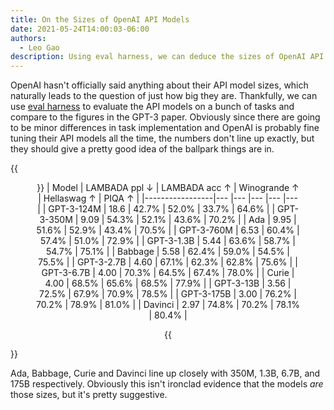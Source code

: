 ```yaml
---
title: On the Sizes of OpenAI API Models
date: 2021-05-24T14:00:03-06:00
authors:
  - Leo Gao
description: Using eval harness, we can deduce the sizes of OpenAI API models from their performance.
---
```


OpenAI hasn't officially said anything about their API model sizes, which naturally leads to the question of just how big they are. Thankfully, we can use [eval harness](https://github.com/EleutherAI/lm-evaluation-harness) to evaluate the API models on a bunch of tasks and compare to the figures in the GPT-3 paper. Obviously since there are going to be minor differences in task implementation and OpenAI is probably fine tuning their API models all the time, the numbers don't line up exactly, but they should give a pretty good idea of the ballpark things are in.

{{<figure align="center" caption="All GPT-3 figures are from the [GPT-3 paper](https://arxiv.org/pdf/2005.14165.pdf#page=63); all API figures are computed using eval harness">}}
| Model | LAMBADA ppl ↓ | LAMBADA acc ↑ | Winogrande ↑ | Hellaswag ↑ | PIQA ↑ |
|-----------------|--- |--- |--- |--- |--- |
| GPT-3-124M | 18.6 | 42.7% | 52.0% | 33.7% | 64.6% |
| GPT-3-350M | 9.09 | 54.3% | 52.1% | 43.6% | 70.2% |
| Ada | 9.95 | 51.6% | 52.9% | 43.4% | 70.5% |
| GPT-3-760M | 6.53 | 60.4% | 57.4% | 51.0% | 72.9% |
| GPT-3-1.3B | 5.44 | 63.6% | 58.7% | 54.7% | 75.1% |
| Babbage | 5.58 | 62.4% | 59.0% | 54.5% | 75.5% |
| GPT-3-2.7B | 4.60 | 67.1% | 62.3% | 62.8% | 75.6% |
| GPT-3-6.7B | 4.00 | 70.3% | 64.5% | 67.4% | 78.0% |
| Curie | 4.00 | 68.5% | 65.6% | 68.5% | 77.9% |
| GPT-3-13B | 3.56 | 72.5% | 67.9% | 70.9% | 78.5% |
| GPT-3-175B | 3.00 | 76.2% | 70.2% | 78.9% | 81.0% |
| Davinci | 2.97 | 74.8% | 70.2% | 78.1% | 80.4% |

{{</figure>}}

Ada, Babbage, Curie and Davinci line up closely with 350M, 1.3B, 6.7B, and 175B respectively. Obviously this isn't ironclad evidence that the models _are_ those sizes, but it's pretty suggestive.
